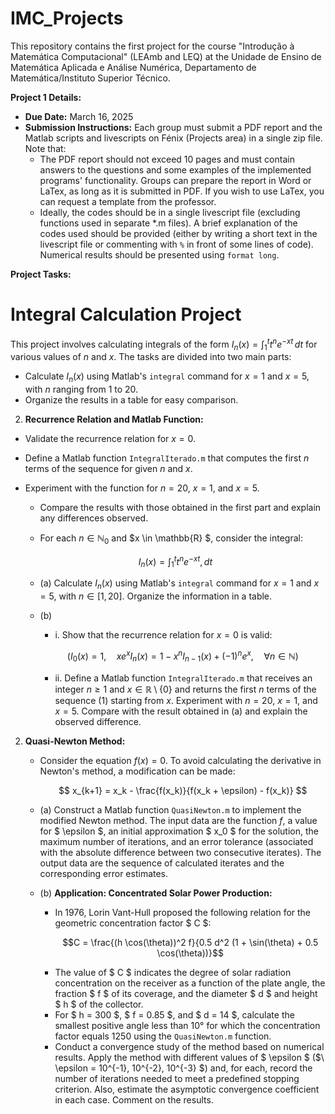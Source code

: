 # IMC_Projects
This repository contains the first project for the course "Introdução à Matemática Computacional" (LEAmb and LEQ) at the Unidade de Ensino de Matemática Aplicada e Análise Numérica, Departamento de Matemática/Instituto Superior Técnico.

**Project 1 Details:**
- **Due Date:** March 16, 2025
- **Submission Instructions:** Each group must submit a PDF report and the Matlab scripts and livescripts on Fénix (Projects area) in a single zip file. Note that:
    - The PDF report should not exceed 10 pages and must contain answers to the questions and some examples of the implemented programs' functionality. Groups can prepare the report in Word or LaTex, as long as it is submitted in PDF. If you wish to use LaTex, you can request a template from the professor.
    - Ideally, the codes should be in a single livescript file (excluding functions used in separate *.m files). A brief explanation of the codes used should be provided (either by writing a short text in the livescript file or commenting with `%` in front of some lines of code). Numerical results should be presented using `format long`.

**Project Tasks:**
# Integral Calculation Project

This project involves calculating integrals of the form $I_n(x) = \int_1^t t^n e^{-xt} \, dt$ for various values of $n$ and $x$. The tasks are divided into two main parts:

- Calculate $I_n(x)$ using Matlab's `integral` command for $x = 1$ and $x = 5$, with $n$ ranging from 1 to 20.
- Organize the results in a table for easy comparison.

2. **Recurrence Relation and Matlab Function:**
- Validate the recurrence relation for $x = 0$.
- Define a Matlab function `IntegralIterado.m` that computes the first $n$ terms of the sequence for given $n$ and $x$.
- Experiment with the function for $n = 20$, $x = 1$, and $x = 5$.
    - Compare the results with those obtained in the first part and explain any differences observed.

    - For each $n \in \mathbb{N}_0$ and $x \in \mathbb{R} $, consider the integral:
    
    $$ I_n(x) = \int_1^t t^n e^{-xt} , dt  $$

    - (a) Calculate $I_n(x)$ using Matlab's `integral` command for $x = 1$ and $x = 5$, with $n \in [1, 20]$. Organize the information in a table.
    - (b)
        - i. Show that the recurrence relation for $x = 0$ is valid:

       $$ ( I_0(x) = 1, \quad x e^x I_n(x) = 1 - x^n I_{n-1}(x) + (-1)^n e^x, \quad \forall n \in \mathbb{N} ) $$

        - ii. Define a Matlab function `IntegralIterado.m` that receives an integer $n \geq 1$ and $x \in \mathbb{R} \setminus \{0\}$ and returns the first $n$ terms of the sequence (1) starting from $x$. Experiment with $n = 20$, $x = 1$, and $x = 5$. Compare with the result obtained in (a) and explain the observed difference.

2. **Quasi-Newton Method:**
     - Consider the equation $f(x) = 0$. To avoid calculating the derivative in Newton's method, a modification can be made:

        $$ x_{k+1} = x_k - \frac{f(x_k)}{f(x_k + \epsilon) - f(x_k)} $$
   
     - (a) Construct a Matlab function `QuasiNewton.m` to implement the modified Newton method. The input data are the function $f$, a value for $ \epsilon $, an initial approximation $ x_0 $ for the solution, the maximum number of iterations, and an error tolerance (associated with the absolute difference between two consecutive iterates). The output data are the sequence of calculated iterates and the corresponding error estimates.
     - (b) **Application: Concentrated Solar Power Production:**
         - In 1976, Lorin Vant-Hull proposed the following relation for the geometric concentration factor $ C $:
             ```math
             C = \frac{(h \cos(\theta))^2 f}{0.5 d^2 (1 + \sin(\theta) + 0.5 \cos(\theta))}
             ```
         - The value of $ C $ indicates the degree of solar radiation concentration on the receiver as a function of the plate angle, the fraction $ f $ of its coverage, and the diameter $ d $ and height $ h $ of the collector.
         - For $ h = 300 $, $ f = 0.85 $, and $ d = 14 $, calculate the smallest positive angle less than 10° for which the concentration factor equals 1250 using the `QuasiNewton.m` function.
         - Conduct a convergence study of the method based on numerical results. Apply the method with different values of $ \epsilon \$ ($\ \epsilon = 10^{-1}, 10^{-2}, 10^{-3} $) and, for each, record the number of iterations needed to meet a predefined stopping criterion. Also, estimate the asymptotic convergence coefficient in each case. Comment on the results.
